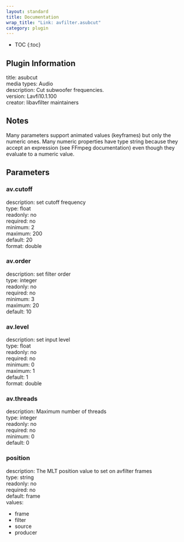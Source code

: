 ```yaml
---
layout: standard
title: Documentation
wrap_title: "Link: avfilter.asubcut"
category: plugin
---
```

* TOC
{:toc}

## Plugin Information

title: asubcut  
media types:
Audio  
description: Cut subwoofer frequencies.  
version: Lavfi10.1.100  
creator: libavfilter maintainers  

## Notes

Many parameters support animated values (keyframes) but only the numeric ones. Many numeric properties have type string because they accept an expression (see FFmpeg documentation) even though they evaluate to a numeric value.

## Parameters

### av.cutoff

  
description:
set cutoff frequency  
type: float  
readonly: no  
required: no  
minimum: 2  
maximum: 200  
default: 20  
format: double  

### av.order

  
description:
set filter order  
type: integer  
readonly: no  
required: no  
minimum: 3  
maximum: 20  
default: 10  

### av.level

  
description:
set input level  
type: float  
readonly: no  
required: no  
minimum: 0  
maximum: 1  
default: 1  
format: double  

### av.threads

  
description:
Maximum number of threads  
type: integer  
readonly: no  
required: no  
minimum: 0  
default: 0  

### position

  
description:
The MLT position value to set on avfilter frames  
type: string  
readonly: no  
required: no  
default: frame  
values:  

* frame
* filter
* source
* producer

